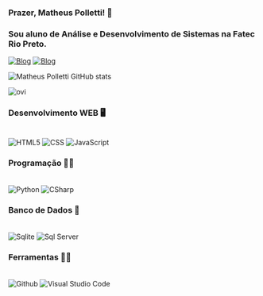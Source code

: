 ### Prazer, Matheus Polletti! 👋
### Sou aluno de Análise e Desenvolvimento de Sistemas na Fatec Rio Preto.

[![Blog](https://img.shields.io/badge/LinkedIn-0077B5?style=for-the-badge&logo=linkedin&logoColor=white)](https://www.linkedin.com/in/matheuscpolletti/)
[![Blog](https://img.shields.io/badge/WhatsApp-25D366?style=for-the-badge&logo=whatsapp&logoColor=white)](https://api.whatsapp.com/send?phone=5517997627043&text=Matheus)

![Matheus Polletti GitHub stats](https://github-readme-stats.vercel.app/api?username=MatheusPolletti&show_icons=true&theme=radical)

<img src="https://github-readme-stats.vercel.app/api/top-langs?username=MatheusPolletti&show_icons=true&locale=en&layout=compact&theme=chartreuse-dark" alt="ovi" />

### Desenvolvimento WEB 🖥️
<div style="display: inline_block"><br/>
  <img align="center" alt="HTML5" src="https://img.shields.io/badge/HTML5-E34F26?style=for-the-badge&logo=html5&logoColor=white" />
  <img align="center" alt="CSS" src="https://img.shields.io/badge/CSS3-1572B6?style=for-the-badge&logo=css3&logoColor=white" />
  <img align="center" alt="JavaScript" src="https://img.shields.io/badge/JavaScript-323330?style=for-the-badge&logo=javascript&logoColor=F7DF1E" />
</div>

### Programação 🧑‍💻
<div style="display: inline_block"><br/>
  <img align="center" alt="Python" src="https://img.shields.io/badge/Python-14354C?style=for-the-badge&logo=python&logoColor=white" />
  <img align="center" alt="CSharp" src="https://img.shields.io/badge/C%23-239120?style=for-the-badge&logo=c-sharp&logoColor=white" />
</div>

### Banco de Dados 💾
<div style="display: inline_block"><br/>
  <img align="center" alt="Sqlite" src="https://img.shields.io/badge/SQLite-07405E?style=for-the-badge&logo=sqlite&logoColor=white" />
  <img align="center" alt="Sql Server" src="https://img.shields.io/badge/Microsoft_SQL_Server-CC2927?style=for-the-badge&logo=microsoft-sql-server&logoColor=white" />
</div>

### Ferramentas 🧑‍💻
<div style="display: inline_block"><br/>
  <img align="center" alt="Github" src="https://img.shields.io/badge/GitHub-100000?style=for-the-badge&logo=github&logoColor=white" />
  <img align="center" alt="Visual Studio Code" src="https://img.shields.io/badge/Visual_Studio_Code-0078D4?style=for-the-badge&logo=visual%20studio%20code&logoColor=white" />
</div>
